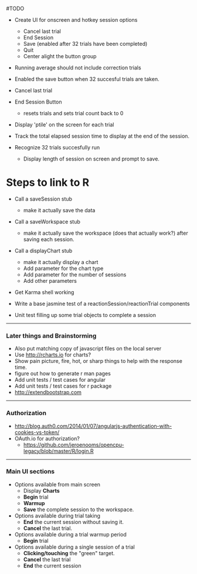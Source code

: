 #TODO 

- Create UI for onscreen and hotkey session options
	- Cancel last trial
	- End Session
	- Save (enabled after 32 trials have been completed)
	- Quit
	- Center alight the button group

- Running average should not include correction trials
- Enabled the save button when 32 succesful trials are taken. 
- Cancel last trial
- End Session Button
	- resets trials and sets trial count back to 0

- Display 'ptile' on the screen for each trial
- Track the total elapsed session time to display at the end of the session. 

- Recognize 32 trials succesfully run
	- Display length of session on screen and prompt to save. 

# Steps to link to R
- Call a saveSession stub
	- make it actually save the data
- Call a saveWorkspace stub
	- make it actually save the workspace (does that actually work?) after saving each session. 
- Call a displayChart stub
	- make it actually display a chart
	- Add parameter for the chart type
	- Add parameter for the number of sessions
	- Add other parameters

- Get Karma shell working
- Write a base jasmine test of a reactionSession/reactionTrial components
- Unit test filling up some trial objects to complete a session

---
### Later things and Brainstorming

- Also put matching copy of javascript files on the local server
- Use http://rcharts.io for charts?
- Show pain picture, fire, hot, or sharp things to help with the response time. 
- figure out how to generate r man pages
- Add unit tests / test cases for angular
- Add unit tests / test cases for r package
- http://extendbootstrap.com

---
### Authorization
- http://blog.auth0.com/2014/01/07/angularjs-authentication-with-cookies-vs-token/
- OAuth.io for authorization? 
	- https://github.com/jeroenooms/opencpu-legacy/blob/master/R/login.R

---
### Main UI sections

- Options available from main screen	
	- Display **Charts**
	- **Begin** trial
	- **Warmup** 
	- **Save** the complete session to the workspace.
- Options available during trial taking
	- **End** the current session without saving it.
	- **Cancel** the last trial. 
- Options available during a trial warmup period
    - **Begin** trial
- Options available during a single session of a trial
	- **Clicking/touching** the "green" target.
	- **Cancel** the last trial
	- **End** the current session
